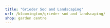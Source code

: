 ```yaml
---
title: "Grieder Sod and Landscaping"
url: /bloomington/grieder-sod-and-landscaping/
shop: garden centre
---
```

